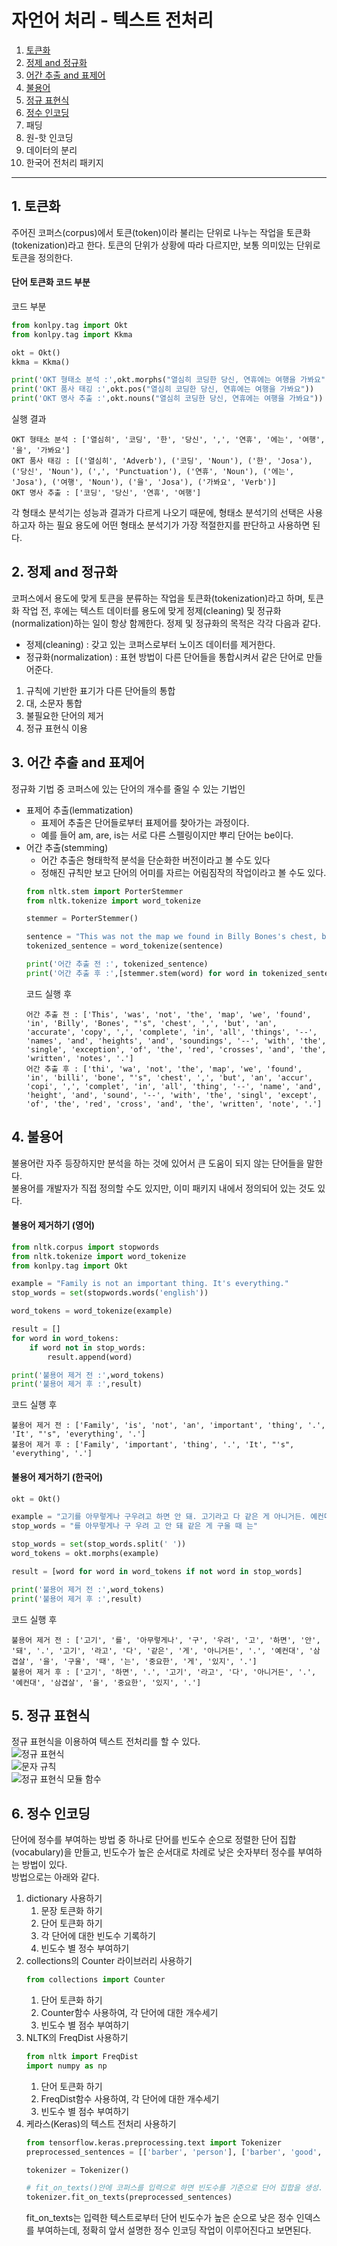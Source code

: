 # 자언어 처리 - 텍스트 전처리

1. [토큰화](#1-토큰화)  
2. [정제 and 정규화](#2-정제-and-정규화)
3. [어간 추출 and 표제어](#3-정제-and-정규화)
4. [불용어](#4-불용어)
5. [정규 표현식](#5-정규-표현식)
6. [정수 인코딩](#6-정수-인코딩)
7. 패딩
8. 원-핫 인코딩
9. 데이터의 분리
10. 한국어 전처리 패키지
---
## 1. 토큰화
주어진 코퍼스(corpus)에서 토큰(token)이라 불리는 단위로 나누는 작업을 토큰화(tokenization)라고 한다. 토큰의 단위가 상황에 따라 다르지만, 보통 의미있는 단위로 토큰을 정의한다.

#### 단어 토큰화 코드 부분
코드 부분  
```python
from konlpy.tag import Okt
from konlpy.tag import Kkma

okt = Okt()
kkma = Kkma()

print('OKT 형태소 분석 :',okt.morphs("열심히 코딩한 당신, 연휴에는 여행을 가봐요"))
print('OKT 품사 태깅 :',okt.pos("열심히 코딩한 당신, 연휴에는 여행을 가봐요"))
print('OKT 명사 추출 :',okt.nouns("열심히 코딩한 당신, 연휴에는 여행을 가봐요")) 
```

실행 결과  
```
OKT 형태소 분석 : ['열심히', '코딩', '한', '당신', ',', '연휴', '에는', '여행', '을', '가봐요']
OKT 품사 태깅 : [('열심히', 'Adverb'), ('코딩', 'Noun'), ('한', 'Josa'), ('당신', 'Noun'), (',', 'Punctuation'), ('연휴', 'Noun'), ('에는', 'Josa'), ('여행', 'Noun'), ('을', 'Josa'), ('가봐요', 'Verb')]
OKT 명사 추출 : ['코딩', '당신', '연휴', '여행']
```

각 형태소 분석기는 성능과 결과가 다르게 나오기 때문에, 형태소 분석기의 선택은 사용하고자 하는 필요 용도에 어떤 형태소 분석기가 가장 적절한지를 판단하고 사용하면 된다.  

## 2. 정제 and 정규화
코퍼스에서 용도에 맞게 토큰을 분류하는 작업을 토큰화(tokenization)라고 하며, 토큰화 작업 전, 후에는 텍스트 데이터를 용도에 맞게 정제(cleaning) 및 정규화(normalization)하는 일이 항상 함께한다. 정제 및 정규화의 목적은 각각 다음과 같다.  
  
- 정제(cleaning) : 갖고 있는 코퍼스로부터 노이즈 데이터를 제거한다.
- 정규화(normalization) : 표현 방법이 다른 단어들을 통합시켜서 같은 단어로 만들어준다.

1. 규칙에 기반한 표기가 다른 단어들의 통합
2. 대, 소문자 통합
3. 불필요한 단어의 제거
4. 정규 표현식 이용

## 3. 어간 추출 and 표제어
정규화 기법 중 코퍼스에 있는 단어의 개수를 줄일 수 있는 기법인  
- 표제어 추출(lemmatization)
    - 표제어 추출은 단어들로부터 표제어를 찾아가는 과정이다.
    - 예를 들어 am, are, is는 서로 다른 스펠링이지만 뿌리 단어는 be이다.
- 어간 추출(stemming)
    - 어간 추출은 형태학적 분석을 단순화한 버전이라고 볼 수도 있다
    - 정해진 규칙만 보고 단어의 어미를 자르는 어림짐작의 작업이라고 볼 수도 있다.
    ```python
    from nltk.stem import PorterStemmer
    from nltk.tokenize import word_tokenize

    stemmer = PorterStemmer()

    sentence = "This was not the map we found in Billy Bones's chest, but an accurate copy, complete in all things--names and heights and soundings--with the single exception of the red crosses and the written notes."
    tokenized_sentence = word_tokenize(sentence)

    print('어간 추출 전 :', tokenized_sentence)
    print('어간 추출 후 :',[stemmer.stem(word) for word in tokenized_sentence])
    ```
    코드 실행 후  
    ```
    어간 추출 전 : ['This', 'was', 'not', 'the', 'map', 'we', 'found', 'in', 'Billy', 'Bones', "'s", 'chest', ',', 'but', 'an', 'accurate', 'copy', ',', 'complete', 'in', 'all', 'things', '--', 'names', 'and', 'heights', 'and', 'soundings', '--', 'with', 'the', 'single', 'exception', 'of', 'the', 'red', 'crosses', 'and', 'the', 'written', 'notes', '.']
    어간 추출 후 : ['thi', 'wa', 'not', 'the', 'map', 'we', 'found', 'in', 'billi', 'bone', "'s", 'chest', ',', 'but', 'an', 'accur', 'copi', ',', 'complet', 'in', 'all', 'thing', '--', 'name', 'and', 'height', 'and', 'sound', '--', 'with', 'the', 'singl', 'except', 'of', 'the', 'red', 'cross', 'and', 'the', 'written', 'note', '.']
    ```

## 4. 불용어
불용어란 자주 등장하지만 분석을 하는 것에 있어서 큰 도움이 되지 않는 단어들을 말한다.  
불용어를 개발자가 직접 정의할 수도 있지만, 이미 패키지 내에서 정의되어 있는 것도 있다.  
#### 불용어 제거하기 (영어)
```python
from nltk.corpus import stopwords
from nltk.tokenize import word_tokenize 
from konlpy.tag import Okt

example = "Family is not an important thing. It's everything."
stop_words = set(stopwords.words('english')) 

word_tokens = word_tokenize(example)

result = []
for word in word_tokens: 
    if word not in stop_words: 
        result.append(word) 

print('불용어 제거 전 :',word_tokens) 
print('불용어 제거 후 :',result)
```
코드 실행 후
```
불용어 제거 전 : ['Family', 'is', 'not', 'an', 'important', 'thing', '.', 'It', "'s", 'everything', '.']
불용어 제거 후 : ['Family', 'important', 'thing', '.', 'It', "'s", 'everything', '.']
```
#### 불용어 제거하기 (한국어)
```python
okt = Okt()

example = "고기를 아무렇게나 구우려고 하면 안 돼. 고기라고 다 같은 게 아니거든. 예컨대 삼겹살을 구울 때는 중요한 게 있지."
stop_words = "를 아무렇게나 구 우려 고 안 돼 같은 게 구울 때 는"

stop_words = set(stop_words.split(' '))
word_tokens = okt.morphs(example)

result = [word for word in word_tokens if not word in stop_words]

print('불용어 제거 전 :',word_tokens) 
print('불용어 제거 후 :',result)
```
코드 실행 후  
```
불용어 제거 전 : ['고기', '를', '아무렇게나', '구', '우려', '고', '하면', '안', '돼', '.', '고기', '라고', '다', '같은', '게', '아니거든', '.', '예컨대', '삼겹살', '을', '구울', '때', '는', '중요한', '게', '있지', '.']
불용어 제거 후 : ['고기', '하면', '.', '고기', '라고', '다', '아니거든', '.', '예컨대', '삼겹살', '을', '중요한', '있지', '.']
```

## 5. 정규 표현식
정규 표현식을 이용하여 텍스트 전처리를 할 수 있다.  
![정규 표현식](../img/re_baisc.png)  
![문자 규칙](../img/re_rul.png)  
![정규 표현식 모듈 함수](../img/re_fun.png)  

## 6. 정수 인코딩
단어에 정수를 부여하는 방법 중 하나로 단어를 빈도수 순으로 정렬한 단어 집합(vocabulary)을 만들고, 빈도수가 높은 순서대로 차례로 낮은 숫자부터 정수를 부여하는 방법이 있다.  
방법으로는 아래와 같다.  
1. dictionary 사용하기
    1. 문장 토큰화 하기  
    2. 단어 토큰화 하기  
    3. 각 단어에 대한 빈도수 기록하기  
    4. 빈도수 별 정수 부여하기  
2. collections의 Counter 라이브러리 사용하기   
    ```python
    from collections import Counter
    ```  
    1. 단어 토큰화 하기  
    2. Counter함수 사용하여, 각 단어에 대한  개수세기  
    3. 빈도수 별 점수 부여하기  
3. NLTK의 FreqDist 사용하기
    ```python
    from nltk import FreqDist
    import numpy as np
    ```
    1. 단어 토큰화 하기  
    2. FreqDist함수 사용하여, 각 단어에 대한  개수세기  
    3. 빈도수 별 점수 부여하기  
4. 케라스(Keras)의 텍스트 전처리 사용하기
    ```python
    from tensorflow.keras.preprocessing.text import Tokenizer
    preprocessed_sentences = [['barber', 'person'], ['barber', 'good', 'person'], ['barber', 'huge', 'person'], ['knew', 'secret'], ['secret', 'kept', 'huge', 'secret'], ['huge', 'secret'], ['barber', 'kept', 'word'], ['barber', 'kept', 'word'], ['barber', 'kept', 'secret'], ['keeping', 'keeping', 'huge', 'secret', 'driving', 'barber', 'crazy'], ['barber', 'went', 'huge', 'mountain']]

    tokenizer = Tokenizer()

    # fit_on_texts()안에 코퍼스를 입력으로 하면 빈도수를 기준으로 단어 집합을 생성.
    tokenizer.fit_on_texts(preprocessed_sentences) 
    ```  
    fit_on_texts는 입력한 텍스트로부터 단어 빈도수가 높은 순으로 낮은 정수 인덱스를 부여하는데, 정확히 앞서 설명한 정수 인코딩 작업이 이루어진다고 보면된다.  